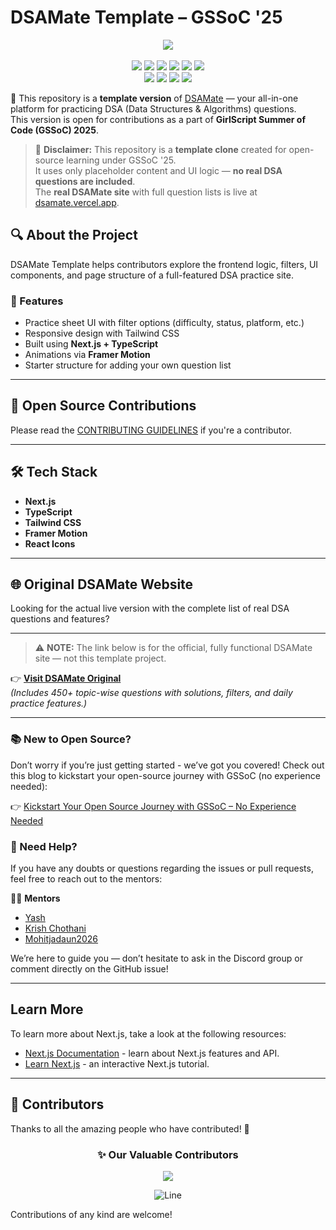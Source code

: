 # DSAMate Template – GSSoC '25

<div align="center">
  <p>
    <a href="https://www.buymeacoffee.com/saumyayadav">
      <img src="https://img.shields.io/badge/Buy%20Me%20a%20Coffee-ffdd00?style=for-the-badge&logo=buy-me-a-coffee&logoColor=black" />
    </a>
  <br /><br />
    <img src="https://img.shields.io/github/contributors/saumyayadav25/cpp-dsa-sheet-testing" />
    <img src="https://img.shields.io/github/languages/count/saumyayadav25/cpp-dsa-sheet-testing" />
    <img src="https://img.shields.io/github/stars/saumyayadav25/cpp-dsa-sheet-testing" />
    <img src="https://img.shields.io/github/forks/saumyayadav25/cpp-dsa-sheet-testing" />
    <img src="https://img.shields.io/github/last-commit/saumyayadav25/cpp-dsa-sheet-testing" />
    <img src="https://img.shields.io/github/license/saumyayadav25/cpp-dsa-sheet-testing" />
    <br />
    <img src="https://img.shields.io/github/issues-raw/saumyayadav25/cpp-dsa-sheet-testing" />
    <img src="https://img.shields.io/github/issues-closed-raw/saumyayadav25/cpp-dsa-sheet-testing" />
    <img src="https://img.shields.io/github/issues-pr-raw/saumyayadav25/cpp-dsa-sheet-testing" />
    <img src="https://img.shields.io/github/issues-pr-closed-raw/saumyayadav25/cpp-dsa-sheet-testing" />
  </p>
</div>

🚀 This repository is a **template version** of [DSAMate](https://dsamate.vercel.app) — your all-in-one platform for practicing DSA (Data Structures & Algorithms) questions.  
This version is open for contributions as a part of **GirlScript Summer of Code (GSSoC) 2025**.

> 🚧 **Disclaimer:** This repository is a **template clone** created for open-source learning under GSSoC '25.  
> It uses only placeholder content and UI logic — **no real DSA questions are included**.  
> The **real DSAMate site** with full question lists is live at [dsamate.vercel.app](https://dsamate.vercel.app).


## 🔍 About the Project

DSAMate Template helps contributors explore the frontend logic, filters, UI components, and page structure of a full-featured DSA practice site.


### 🌟 Features

- Practice sheet UI with filter options (difficulty, status, platform, etc.)
- Responsive design with Tailwind CSS
- Built using **Next.js + TypeScript**
- Animations via **Framer Motion**
- Starter structure for adding your own question list

---

## 🚀 Open Source Contributions

Please read the [CONTRIBUTING GUIDELINES](CONTRIBUTING.md) if you're a contributor.

---

## 🛠️ Tech Stack

- **Next.js**  
- **TypeScript**
- **Tailwind CSS**
- **Framer Motion**
- **React Icons**
---




## 🌐 Original DSAMate Website

Looking for the actual live version with the complete list of real DSA questions and features?


---
> ⚠️ **NOTE:** The link below is for the official, fully functional DSAMate site — not this template project.



👉 [**Visit DSAMate Original**](https://dsamate.vercel.app)  
_(Includes 450+ topic-wise questions with solutions, filters, and daily practice features.)_

---

### 📚 New to Open Source?

Don’t worry if you’re just getting started - we’ve got you covered!
Check out this blog to kickstart your open-source journey with GSSoC (no experience needed):

👉 [Kickstart Your Open Source Journey with GSSoC – No Experience Needed](https://medium.com/@saumyayadav213/kickstart-your-open-source-journey-with-gssoc-no-experience-needed-39f5934418a0)


### 💬 Need Help?

If you have any doubts or questions regarding the issues or pull requests, feel free to reach out to the mentors:

👩‍💻 **Mentors**  
- [Yash](https://github.com/yashjscoder)
- [Krish Chothani](https://github.com/KrishChothani)  
- [Mohitjadaun2026](https://github.com/Mohitjadaun2026)

We’re here to guide you — don’t hesitate to ask in the Discord group or comment directly on the GitHub issue!

--- 

## Learn More

To learn more about Next.js, take a look at the following resources:

- [Next.js Documentation](https://nextjs.org/docs) - learn about Next.js features and API.
- [Learn Next.js](https://nextjs.org/learn) - an interactive Next.js tutorial.

---

## 👥 Contributors

Thanks to all the amazing people who have contributed! 💖

<div align="center">

### :sparkles: Our Valuable Contributors 

<a href="https://github.com/saumyayadav25/cpp-dsa-sheet-testing/graphs/contributors">
  <img src="https://contrib.rocks/image?repo=saumyayadav25/cpp-dsa-sheet-testing&max=1000" />
</a>

![Line](https://user-images.githubusercontent.com/85225156/171937799-8fc9e255-9889-4642-9c92-6df85fb86e82.gif)

</div>
  
Contributions of any kind are welcome!



